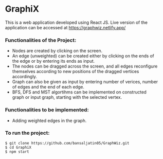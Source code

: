 # GraphiX

This is a web application developed using React JS.
Live version of the application can be accessed at https://graphwiz.netlify.app/

### Functionalities of the Project:
* Nodes are created by clicking on the screen.
* An edge (unweighted) can be created either by clicking on the ends of the edge or by entering its ends as input.
* The nodes can be dragged across the screen, and all edges reconfigure themselves according to new positions of the dragged vertices accordingly.
* Graph can also be given as input by entering number of verices, number of edges and the end of each edge.
* BFS, DFS and MST algortihms can be implemented on constructed graph or input graph, starting with the selected vertex. 

### Functionalities to be implemented:
* Adding weighted edges in the graph.

### To run the project:
```
$ git clone https://github.com/bansaljatin05/GraphWiz.git
$ cd GraphiX
$ npm start
```



